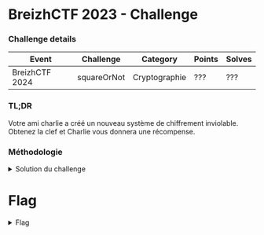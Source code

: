 BreizhCTF 2023 - Challenge
==========================

### Challenge details

| Event          | Challenge | Category  | Points | Solves |
| -------------- | --------- | --------- | ------ | ------ |
| BreizhCTF 2024 | squareOrNot | Cryptographie | ???    | ???    |



### TL;DR

Votre ami charlie a créé un nouveau système de chiffrement inviolable.
Obtenez la clef et Charlie vous donnera une récompense. 


### Méthodologie

<details>
    <summary>Solution du challenge</summary>

    Il  est possible d'interagir avec le challenge de plusieurs manières possibles.

    Il est possible d'envoyer des messages, de les combiner ainsi que de les mesurer.

    On remarque qu'il n'est pas possible de soumettre deux fois le même message par octet de clef à deviner.

    Cependant, il est possible d'obtenir un message prévisible avant de mesurer.

    Si nous soumettons 256 messages identiques mais avec un octet qui varie de 0 à 255 à la même position,

    et que nous combinons ces messages, le résultat est un message avec chaque élément avec teta et phi à zéro.

    Nous pouvons donc généré 256 messages prévisible et utiliser la fonction de mesure pour retrouver l'octet de la clef.

    Il est possible de discrimier l'octet en question avec une grande probabilité car si teta et phi valent 0, alors l'octet de sortie vaudra lui aussi 0.
    
    il faut soumettre la clef octet par octet afin d'obtenir le flag.
    
</details>

# Flag

<details>
    <summary>Flag</summary>
    `BZHCTF{Bloc15ph3r31sinterest1nG}`
</details>